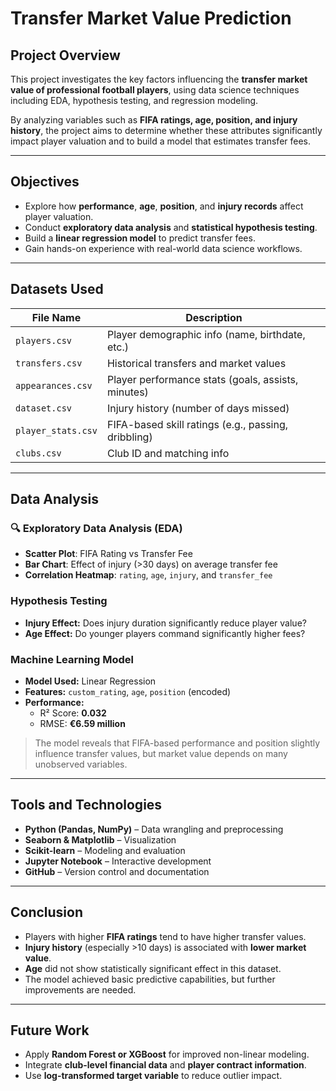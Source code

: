 
#  Transfer Market Value Prediction

##  Project Overview

This project investigates the key factors influencing the **transfer market value of professional football players**, using data science techniques including EDA, hypothesis testing, and regression modeling.

By analyzing variables such as **FIFA ratings, age, position, and injury history**, the project aims to determine whether these attributes significantly impact player valuation and to build a model that estimates transfer fees.

---

##  Objectives

- Explore how **performance**, **age**, **position**, and **injury records** affect player valuation.
- Conduct **exploratory data analysis** and **statistical hypothesis testing**.
- Build a **linear regression model** to predict transfer fees.
- Gain hands-on experience with real-world data science workflows.

---

##  Datasets Used

| File Name             | Description                                         |
|------------------------|-----------------------------------------------------|
| `players.csv`          | Player demographic info (name, birthdate, etc.)     |
| `transfers.csv`        | Historical transfers and market values              |
| `appearances.csv`      | Player performance stats (goals, assists, minutes)  |
| `dataset.csv`          | Injury history (number of days missed)             |
| `player_stats.csv`     | FIFA-based skill ratings (e.g., passing, dribbling) |
| `clubs.csv`            | Club ID and matching info                          |

---

##  Data Analysis

### 🔍 Exploratory Data Analysis (EDA)
- **Scatter Plot**: FIFA Rating vs Transfer Fee
- **Bar Chart**: Effect of injury (>30 days) on average transfer fee
- **Correlation Heatmap**: `rating`, `age`, `injury`, and `transfer_fee`

###  Hypothesis Testing
- **Injury Effect:** Does injury duration significantly reduce player value?
- **Age Effect:** Do younger players command significantly higher fees?

###  Machine Learning Model
- **Model Used:** Linear Regression
- **Features:** `custom_rating`, `age`, `position` (encoded)
- **Performance:**
  - R² Score: **0.032**
  - RMSE: **€6.59 million**

> The model reveals that FIFA-based performance and position slightly influence transfer values, but market value depends on many unobserved variables.

---

##  Tools and Technologies

- **Python (Pandas, NumPy)** – Data wrangling and preprocessing  
- **Seaborn & Matplotlib** – Visualization  
- **Scikit-learn** – Modeling and evaluation  
- **Jupyter Notebook** – Interactive development  
- **GitHub** – Version control and documentation

---

##  Conclusion

- Players with higher **FIFA ratings** tend to have higher transfer values.
- **Injury history** (especially >10 days) is associated with **lower market value**.
- **Age** did not show statistically significant effect in this dataset.
- The model achieved basic predictive capabilities, but further improvements are needed.

---

##  Future Work

- Apply **Random Forest or XGBoost** for improved non-linear modeling.
- Integrate **club-level financial data** and **player contract information**.
- Use **log-transformed target variable** to reduce outlier impact.
